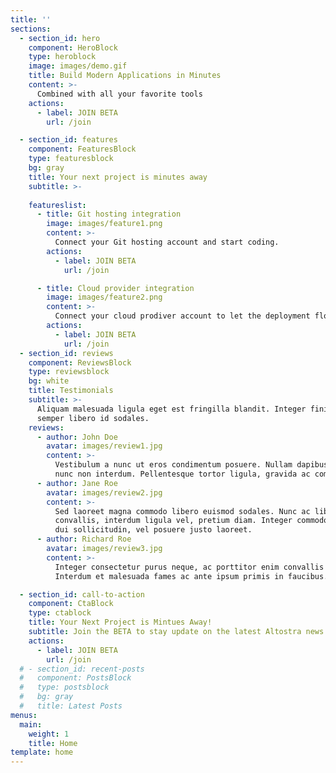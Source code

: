 ```yaml
---
title: ''
sections:
  - section_id: hero
    component: HeroBlock
    type: heroblock
    image: images/demo.gif
    title: Build Modern Applications in Minutes
    content: >-
      Combined with all your favorite tools
    actions:
      - label: JOIN BETA
        url: /join

  - section_id: features
    component: FeaturesBlock
    type: featuresblock
    bg: gray
    title: Your next project is minutes away
    subtitle: >-
      
    featureslist:
      - title: Git hosting integration
        image: images/feature1.png
        content: >-
          Connect your Git hosting account and start coding.
        actions:
          - label: JOIN BETA
            url: /join

      - title: Cloud provider integration
        image: images/feature2.png
        content: >-
          Connect your cloud prodiver account to let the deployment flow.
        actions:
          - label: JOIN BETA
            url: /join
  - section_id: reviews
    component: ReviewsBlock
    type: reviewsblock
    bg: white
    title: Testimonials
    subtitle: >-
      Aliquam malesuada ligula eget est fringilla blandit. Integer finibus
      semper libero id sodales. 
    reviews:
      - author: John Doe
        avatar: images/review1.jpg
        content: >-
          Vestibulum a nunc ut eros condimentum posuere. Nullam dapibus quis
          nunc non interdum. Pellentesque tortor ligula, gravida ac commodo eu.
      - author: Jane Roe
        avatar: images/review2.jpg
        content: >-
          Sed laoreet magna commodo libero euismod sodales. Nunc ac libero
          convallis, interdum ligula vel, pretium diam. Integer commodo sem at
          dui sollicitudin, vel posuere justo laoreet.
      - author: Richard Roe
        avatar: images/review3.jpg
        content: >-
          Integer consectetur purus neque, ac porttitor enim convallis vitae.
          Interdum et malesuada fames ac ante ipsum primis in faucibus.

  - section_id: call-to-action
    component: CtaBlock
    type: ctablock
    title: Your Next Project is Mintues Away!
    subtitle: Join the BETA to stay update on the latest Altostra news.
    actions:
      - label: JOIN BETA
        url: /join
  # - section_id: recent-posts
  #   component: PostsBlock
  #   type: postsblock
  #   bg: gray
  #   title: Latest Posts
menus:
  main:
    weight: 1
    title: Home
template: home
---
```

